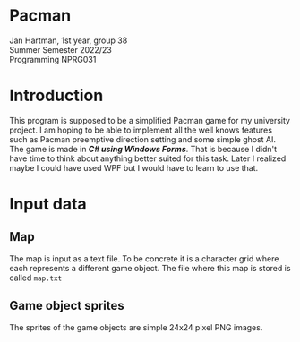 # Pacman
Jan Hartman, 1st year, group 38  
Summer Semester 2022/23  
Programming NPRG031

# Introduction
This program is supposed to be a simplified Pacman game for my university project. I am hoping to be able to implement all the well knows features such as Pacman preemptive direction setting and some simple ghost AI. The game is made in ***C# using Windows Forms***. That is because I didn't have time to think about anything better suited for this task. Later I realized maybe I could have used WPF but I would have to learn to use that.

# Input data

## Map
The map is input as a text file. To be concrete it is a character grid where each represents a different game object. The file where this map is stored is called `map.txt`

## Game object sprites
The sprites of the game objects are simple 24x24 pixel PNG images.

